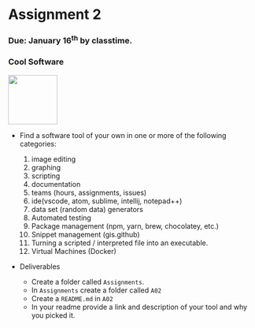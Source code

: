 Assignment 2
============
### Due: January 16<sup>th</sup> by classtime.

### Cool Software

<img src="https://at-cdn-s02.audiotool.com/2018/04/24/users/walkie_talkie/avatar256x256-bd131d734ae54f8ab8e874fab3b5ba55.jpg" width="100">

- Find a software tool of your own in one or more of the following categories:
    1. image editing
    1. graphing
    1. scripting 
    1. documentation
    1. teams (hours, assignments, issues)
    1. ide(vscode, atom, sublime, intellij, notepad++)
    1. data set (random data) generators
    1. Automated testing
    1. Package management (npm, yarn, brew, chocolatey, etc.)
    1. Snippet management (gis.github)
    1. Turning a scripted / interpreted file into an executable. 
    1. Virtual Machines (Docker)
    
- Deliverables
  - Create a folder called `Assignments`.
  - In `Assignments` create a folder called `A02`
  - Create a `README.md` in `A02`
  - In your readme provide a link and description of your tool and why you picked it.
  
